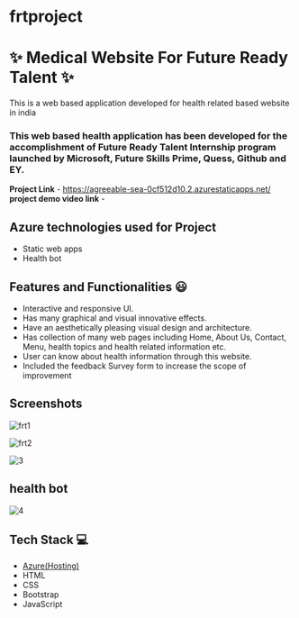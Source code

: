 # frtproject
# ✨  Medical Website For Future Ready Talent ✨

This is a web based application developed for health related based website in india

### This web based health application has been developed for the accomplishment of Future Ready Talent Internship program launched by Microsoft, Future Skills Prime, Quess, Github and EY.


**Project Link** - https://agreeable-sea-0cf512d10.2.azurestaticapps.net/
**project demo video link** - 

## Azure technologies used for Project

- Static web apps
- Health bot

## Features and Functionalities 😃

- Interactive and responsive UI.
- Has many graphical and visual innovative effects.
- Have an aesthetically pleasing visual design and architecture.
- Has collection of many web pages including Home, About Us, Contact, Menu, health topics and health related information etc.
- User can know about health information through this website.
- Included the feedback Survey form to increase the scope of improvement 

## Screenshots




   ![frt1](https://user-images.githubusercontent.com/117971266/209575942-ceaf5d26-79d0-4e55-af01-f9f1a5ac8859.PNG)

![frt2](https://user-images.githubusercontent.com/117971266/209575948-7a89f037-e94c-4a5c-9505-4789603e2910.PNG)


![3](https://user-images.githubusercontent.com/117971266/209575958-ee19f8ef-1f20-4fce-ab0f-e1409acc5027.PNG)




## health bot
![4](https://user-images.githubusercontent.com/117971266/209575982-1e7ffc1a-6173-4477-97d0-1800ef580a7d.PNG)




## Tech Stack 💻

- [Azure(Hosting)](https://azure.microsoft.com/en-in/features/azure-portal/)
- HTML
- CSS
- Bootstrap
- JavaScript
